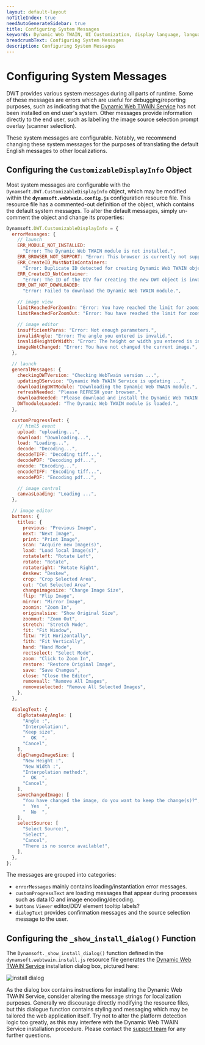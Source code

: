 ```yaml
---
layout: default-layout
noTitleIndex: true
needAutoGenerateSidebar: true
title: Configuring System Messages
keywords: Dynamic Web TWAIN, UI Customization, display language, language, message configuration, system messages, translation, translating, localization
breadcrumbText: Configuring System Messages
description: Configuring System Messages
---
```


# Configuring System Messages

DWT provides various system messages during all parts of runtime. Some of these messages are errors which are useful for debugging/reporting purposes, such as indicating that the [Dynamic Web TWAIN Service](/_articles/faq/what-does-dynamsoft-service-do-on-end-user-machine.md) has not been installed on end user's system. Other messages provide information directly to the end user, such as labelling the image source selection prompt overlay (scanner selection).

These system messages are configurable. Notably, we recommend changing these system messages for the purposes of translating the default English messages to other localizations.

## Configuring the `CustomizableDisplayInfo` Object

Most system messages are configurable with the `Dynamsoft.DWT.CustomizableDisplayInfo` object, which may be modified within the **`dynamsoft.webtwain.config.js`** configuration resource file. This resource file has a commented-out definition of the object, which contains the default system messages. To alter the default messages, simply un-comment the object and change its properties:

```javascript
Dynamsoft.DWT.CustomizableDisplayInfo = {
  errorMessages: {
    // launch
    ERR_MODULE_NOT_INSTALLED:
      "Error: The Dynamic Web TWAIN module is not installed.",
    ERR_BROWSER_NOT_SUPPORT: "Error: This browser is currently not supported.",
    ERR_CreateID_MustNotInContainers:
      "Error: Duplicate ID detected for creating Dynamic Web TWAIN objects, please check and modify.",
    ERR_CreateID_NotContainer:
      "Error: The ID of the DIV for creating the new DWT object is invalid.",
    ERR_DWT_NOT_DOWNLOADED:
      "Error: Failed to download the Dynamic Web TWAIN module.",

    // image view
    limitReachedForZoomIn: "Error: You have reached the limit for zooming in",
    limitReachedForZoomOut: "Error: You have reached the limit for zooming out",

    // image editor
    insufficientParas: "Error: Not enough parameters.",
    invalidAngle: "Error: The angle you entered is invalid.",
    invalidHeightOrWidth: "Error: The height or width you entered is invalid.",
    imageNotChanged: "Error: You have not changed the current image.",
  },

  // launch
  generalMessages: {
    checkingDWTVersion: "Checking WebTwain version ...",
    updatingDService: "Dynamic Web TWAIN Service is updating ...",
    downloadingDWTModule: "Downloading the Dynamic Web TWAIN module.",
    refreshNeeded: "Please REFRESH your browser.",
    downloadNeeded: "Please download and install the Dynamic Web TWAIN.",
    DWTmoduleLoaded: "The Dynamic Web TWAIN module is loaded.",
  },

  customProgressText: {
    // html5 event
    upload: "uploading...",
    download: "Downloading...",
    load: "Loading...",
    decode: "Decoding...",
    decodeTIFF: "Decoding tiff...",
    decodePDF: "Decoding pdf...",
    encode: "Encoding...",
    encodeTIFF: "Encoding tiff...",
    encodePDF: "Encoding pdf...",

    // image control
    canvasLoading: "Loading ...",
  },

  // image editor
  buttons: {
    titles: {
      previous: "Previous Image",
      next: "Next Image",
      print: "Print Image",
      scan: "Acquire new Image(s)",
      load: "Load local Image(s)",
      rotateleft: "Rotate Left",
      rotate: "Rotate",
      rotateright: "Rotate Right",
      deskew: "Deskew",
      crop: "Crop Selected Area",
      cut: "Cut Selected Area",
      changeimagesize: "Change Image Size",
      flip: "Flip Image",
      mirror: "Mirror Image",
      zoomin: "Zoom In",
      originalsize: "Show Original Size",
      zoomout: "Zoom Out",
      stretch: "Stretch Mode",
      fit: "Fit Window",
      fitw: "Fit Horizontally",
      fith: "Fit Vertically",
      hand: "Hand Mode",
      rectselect: "Select Mode",
      zoom: "Click to Zoom In",
      restore: "Restore Original Image",
      save: "Save Changes",
      close: "Close the Editor",
      removeall: "Remove All Images",
      removeselected: "Remove All Selected Images",
    },
  },

  dialogText: {
    dlgRotateAnyAngle: [
      "Angle :",
      "Interpolation:",
      "Keep size",
      "  OK  ",
      "Cancel",
    ],
    dlgChangeImageSize: [
      "New Height :",
      "New Width :",
      "Interpolation method:",
      "  OK  ",
      "Cancel",
    ],
    saveChangedImage: [
      "You have changed the image, do you want to keep the change(s)?",
      "  Yes  ",
      "  No  ",
    ],
    selectSource: [
      "Select Source:",
      "Select",
      "Cancel",
      "There is no source available!",
    ],
  },
};
```

The messages are grouped into categories:

- `errorMessages` mainly contains loading/instantiation error messages.
- `customProgressText` are loading messages that appear during processes such as data IO and image encoding/decoding.
- `buttons` `Viewer` editor/DDV element tooltip labels?
- `dialogText` provides confirmation messages and the source selection message to the user. 

## Configuring the `_show_install_dialog()` Function

The `Dynamsoft._show_install_dialog()` function defined in the `dynamsoft.webtwain.install.js` resource file generates the [Dynamic Web TWAIN Service](/_articles/faq/what-does-dynamsoft-service-do-on-end-user-machine.md) installation dialog box, pictured here:

![install dialog](/assets/imgs/Initialization-1.png)

As the dialog box contains instructions for installing the Dynamic Web TWAIN Service, consider altering the message strings for localization purposes. Generally we discourage directly modifying the resource files, but this dialogue function contains styling and messaging which may be tailored the web application itself. Try not to alter the platform detection logic too greatly, as this may interfere with the Dynamic Web TWAIN Service installation procedure. Please contact the [support team](/_articles/about/getsupport.md) for any further questions.